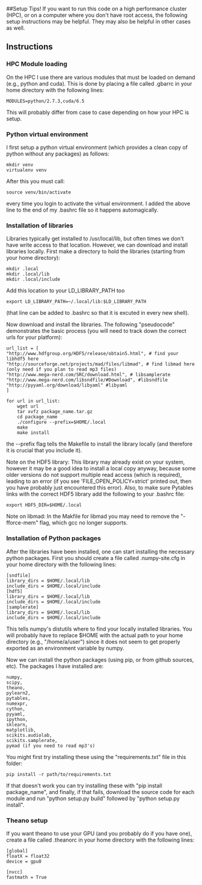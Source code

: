 ##Setup Tips!
If you want to run this code on a high performance cluster (HPC), or on a computer where you don't have root access, the following setup instructions may be helpful. They may also be helpful in other cases as well.

## Instructions

### HPC Module loading
On the HPC I use there are various modules that must be loaded on demand (e.g., python and cuda). This is done by placing a file called .gbarrc in your home directory with the following lines:
```
MODULES=python/2.7.3,cuda/6.5
```
This will probably differ from case to case depending on how your HPC is setup.

### Python virtual environment
I first setup a python virtual environment (which provides a clean copy of python without any packages) as follows:
```
mkdir venv
virtualenv venv
```

After this you must call:
```
source venv/bin/activate
```
every time you login to activate the virtual environment. I added the above line to the end of my .bashrc file so it happens automagically.

### Installation of libraries
Libraries typically get installed to /usr/local/lib, but often times we don't have write access to that location. However, we can download and install libraries locally. First make a directory to hold the libraries (starting from your home directory):
```
mkdir .local
mkdir .local/lib
mkdir .local/include
```

Add this location to your LD_LIBRARY_PATH too
```
export LD_LIBRARY_PATH=~/.local/lib:$LD_LIBRARY_PATH
```
(that line can be added to .bashrc so that it is excuted in every new shell).

Now download and install the libraries. The following "pseudocode" demonstrates the basic process (you will need to track down the correct urls for your platform):
```
url_list = [
"http://www.hdfgroup.org/HDF5/release/obtain5.html", # find your libhdf5 here
"http://sourceforge.net/projects/mad/files/libmad", # find libmad here (only need if you plan to read mp3 files)
"http://www.mega-nerd.com/SRC/download.html", # libsamplerate
"http://www.mega-nerd.com/libsndfile/#Download", #libsndfile
"http://pyyaml.org/download/libyaml" #libyaml
]

for url in url_list:
	wget url
	tar xvfz package_name.tar.gz
	cd package_name
	./configure --prefix=$HOME/.local
	make
	make install
```
the --prefix flag tells the Makefile to install the library locally (and therefore it is crucial that you include it).

Note on the HDF5 library: This library may already exist on your system, however it may be a good idea to install a local copy anyway, because some older versions do not support multiple read access (which is required), leading to an error (if you see 'FILE_OPEN_POLICY=strict' printed out, then you have probably just encountered this error). Also, to make sure Pytables links with the correct HDF5 library add the following to your .bashrc file:
```
export HDF5_DIR=$HOME/.local
```

Note on libmad: In the Makfile for libmad you may need to remove the "-fforce-mem" flag, which gcc no longer supports.

### Installation of Python packages
After the libraries have been installed, one can start installing the necessary python packages. First you should create a file called .numpy-site.cfg in your home directory with the following lines:
```
[sndfile]
library_dirs = $HOME/.local/lib
include_dirs = $HOME/.local/include
[hdf5]
library_dirs = $HOME/.local/lib
include_dirs = $HOME/.local/include
[samplerate]
library_dirs = $HOME/.local/lib
include_dirs = $HOME/.local/include
```
This tells numpy's distutils where to find your locally installed libraries. You will probably have to replace $HOME with the actual path to your home directory (e.g., "/home/a/user") since it does not seem to get properly exported as an environment variable by numpy.

Now we can install the python packages (using pip, or from github sources, etc). The packages I have installed are:
```
numpy, 
scipy, 
theano, 
pylearn2, 
pytables, 
numexpr, 
cython, 
pyyaml, 
ipython, 
sklearn, 
matplotlib, 
scikits.audiolab, 
scikits.samplerate, 
pymad (if you need to read mp3's) 
```

You might first try installing these using the "requirements.txt" file in this folder:
```
pip install -r path/to/requirements.txt
```
If that doesn't work you can try installing these with "pip install package_name", and finally, if that fails, download the source code for each module and run "python setup.py build" followed by "python setup.py install". 

### Theano setup
If you want theano to use your GPU (and you probably do if you have one), create a file called .theanorc in your home directory with the following lines:
```
[global]
floatX = float32
device = gpu0

[nvcc]
fastmath = True
```